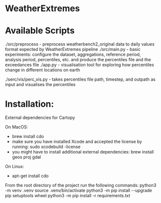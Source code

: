 # WeatherExtremes

# Available Scripts

./src/preprocess - preprocess weatherbench2_original data to daily values format expected by WeatherExtremes pipeline
./src/main.py - basic experiments: configure the dataset, aggregations, reference period, analysis period, percentiles, etc. and produce the percentiles file and the exceedances file
./app.py - visualisation tool for exploring how percentiles change in different locations on earth

./serc/vis/perc_vis.py - takes percentiles file path, timestep, and outpath as input and visualises the percentiles  


# Installation:
External dependencies for Cartopy 

On MacOS:
- brew install cdo
- make sure you have installed Xcode and accepted the license by running: sudo xcodebuild -license
- you might have to install additional external dependencies:
     brew install geos proj gdal

On Linux:
- apt-get install cdo

From the root directory of the project run the following commands:
python3 -m venv .venv
source .venv/bin/activate
python3 -m pip install --upgrade pip setuptools wheel
python3 -m pip install -r requirements.txt
